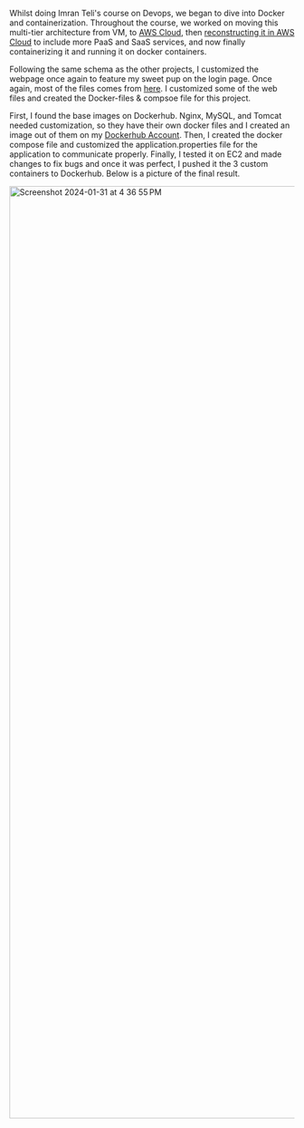 Whilst doing Imran Teli's course on Devops, we began to dive into Docker and containerization. Throughout the course, we worked on moving this multi-tier architecture from VM, to [AWS Cloud](https://github.com/andreapeterson/AWS-MultiTier-Architecture), then [reconstructing it in AWS Cloud](https://github.com/andreapeterson/AWS-Webapp-Beanstalk) to include more PaaS and SaaS services, and now finally containerizing it and running it on docker containers.

Following the same schema as the other projects, I customized the webpage once again to feature my sweet pup on the login page. Once again, most of the files comes from [here](https://github.com/devopshydclub/vprofile-project/blob/docker/compose/docker-compose.yml). I customized some of the web files and created the Docker-files & compsoe file for this project.

First, I found the base images on Dockerhub. Nginx, MySQL, and Tomcat needed customization, so they have their own docker files and I created an image out of them on my [Dockerhub Account](https://hub.docker.com/u/andreapeterson).
Then, I created the docker compose file and customized the application.properties file for the application to communicate properly.
Finally, I tested it on EC2 and made changes to fix bugs and once it was perfect, I pushed it the 3 custom containers to Dockerhub. Below is a picture of the final result.

<img width="1645" alt="Screenshot 2024-01-31 at 4 36 55 PM" src="https://github.com/andreapeterson/docker_milowilo/assets/134665743/617e7ae7-a97a-4302-acf0-b846a79376e5">
